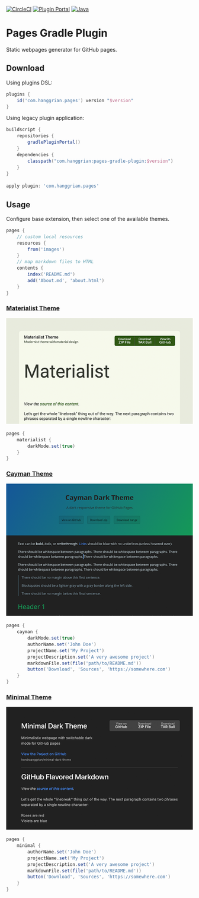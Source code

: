 [![CircleCI](https://img.shields.io/circleci/build/gh/hanggrian/pages-gradle-plugin)](https://app.circleci.com/pipelines/github/hanggrian/pages-gradle-plugin/)
[![Plugin Portal](https://img.shields.io/gradle-plugin-portal/v/com.hanggrian.pages)](https://plugins.gradle.org/plugin/com.hanggrian.pages)
[![Java](https://img.shields.io/badge/java-8+-informational)](https://www.java.com/en/download/help/java8.html)

# Pages Gradle Plugin

Static webpages generator for GitHub pages.

## Download

Using plugins DSL:

```gradle
plugins {
    id('com.hanggrian.pages') version "$version"
}
```

Using legacy plugin application:

```gradle
buildscript {
    repositories {
        gradlePluginPortal()
    }
    dependencies {
        classpath("com.hanggrian:pages-gradle-plugin:$version")
    }
}

apply plugin: 'com.hanggrian.pages'
```

## Usage

Configure base extension, then select one of the available themes.

```gradle
pages {
    // custom local resources
    resources {
        from('images')
    }
    // map markdown files to HTML
    contents {
        index('README.md')
        add('About.md', 'about.html')
    }
}
```

### [Materialist Theme](https://github.com/hanggrian/materialist-theme/)

![Materialist theme preview.](https://github.com/hanggrian/materialist-theme/raw/assets/preview_main.png)

```gradle
pages {
    materialist {
        darkMode.set(true)
    }
}
```

### [Cayman Theme](https://github.com/hanggrian/cayman-dark-theme/)

![Cayman theme preview.](https://github.com/hanggrian/cayman-dark-theme/raw/assets/preview_main.png)

```gradle
pages {
    cayman {
        darkMode.set(true)
        authorName.set('John Doe')
        projectName.set('My Project')
        projectDescription.set('A very awesome project')
        markdownFile.set(file('path/to/README.md'))
        button('Download', 'Sources', 'https://somewhere.com')
    }
}
```

### [Minimal Theme](https://github.com/hanggrian/minimal-dark-theme/)

![Minimal theme preview.](https://github.com/hanggrian/minimal-dark-theme/raw/assets/preview_main.png)

```gradle
pages {
    minimal {
        authorName.set('John Doe')
        projectName.set('My Project')
        projectDescription.set('A very awesome project')
        markdownFile.set(file('path/to/README.md'))
        button('Download', 'Sources', 'https://somewhere.com')
    }
}
```

